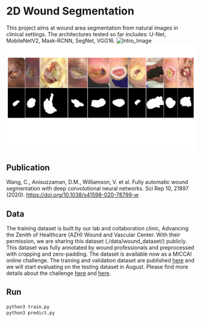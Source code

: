 # 2D Wound Segmentation
This project aims at wound area segmentation from natural images in clinical settings. The architectures tested so far includes: U-Net, MobileNetV2, Mask-RCNN, SegNet, VGG16.
![Intro_Image](https://raw.githubusercontent.com/Pele324/ChronicWoundSeg/master/figures/Intro.png)
![Dataset_Image](https://raw.githubusercontent.com/Pele324/ChronicWoundSeg/master/figures/Dataset.png)

## Publication
Wang, C., Anisuzzaman, D.M., Williamson, V. et al. Fully automatic wound segmentation with deep convolutional neural networks. Sci Rep 10, 21897 (2020). https://doi.org/10.1038/s41598-020-78799-w

## Data
The training dataset is built by our lab and collaboration clinic, Advancing the Zenith of Healthcare (AZH) Wound and Vascular Center. With their permission, we are sharing this dataset (./data/wound_dataset/) publicly. This dataset was fully annotated by wound professionals and preprocessed with cropping and zero-padding. The dataset is available now as a MICCAI online challenge. The training and validation dataset are published [here](https://github.com/uwm-bigdata/wound-segmentation/tree/master/data/Foot%20Ulcer%20Segmentation%20Challenge) and we will start evaluating on the testing dataset in August. Please find more details about the challenge [here](http://www.miccai.org/events/challenges/) and [here](https://fusc.grand-challenge.org/).
    
## Run
    python3 train.py
    python3 predict.py
